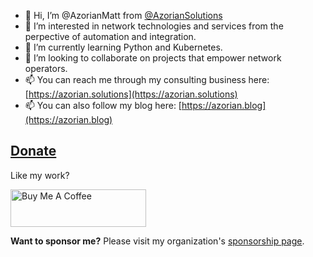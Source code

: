 - 👋 Hi, I’m @AzorianMatt from [@AzorianSolutions](https://github.com/AzorianSolutions)
- 👀 I’m interested in network technologies and services from the perpective of automation and integration.
- 🌱 I’m currently learning Python and Kubernetes.
- 💞️ I’m looking to collaborate on projects that empower network operators.
- 📫 You can reach me through my consulting business here: [https://azorian.solutions](https://azorian.solutions)
- 📫 You can also follow my blog here: [https://azorian.blog](https://azorian.blog)

## [Donate](https://www.buymeacoffee.com/AzorianMatt)

Like my work?

<a href="https://www.buymeacoffee.com/AzorianMatt" target="_blank"><img src="https://cdn.buymeacoffee.com/buttons/v2/default-blue.png" alt="Buy Me A Coffee" style="height: 60px !important;width: 217px !important;" ></a>

**Want to sponsor me?** Please visit my organization's [sponsorship page](https://github.com/sponsors/AzorianSolutions).
